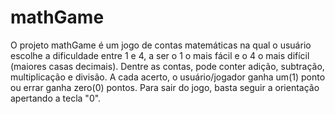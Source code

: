 # mathGame

O projeto mathGame é um jogo de contas matemáticas na qual o usuário escolhe a dificuldade entre 1 e 4, a ser o 1 o mais fácil e o 4 o mais difícil (maiores casas
decimais). Dentre as contas, pode conter adição, subtração, multiplicação e divisão. A cada acerto, o usuário/jogador ganha um(1) ponto ou errar ganha zero(0) pontos. 
Para sair do jogo, basta seguir a orientação apertando a tecla "0". 
